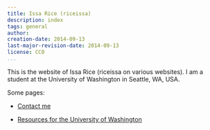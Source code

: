 ```yaml
---
title: Issa Rice (riceissa)
description: index
tags: general
author: 
creation-date: 2014-09-13
last-major-revision-date: 2014-09-13
license: CC0
...
```


This is the website of Issa Rice (riceissa on various websites).
I am a student at the University of Washington in Seattle, WA, USA.

Some pages:

- [Contact me](/contact)

- [Resources for the University of Washington](/resources-for-the-university-of-washington)
